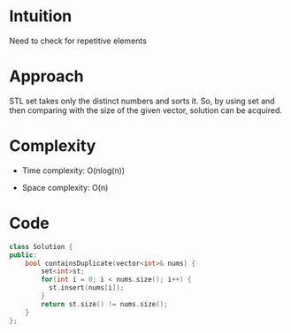 # Intuition

Need to check for repetitive elements

# Approach

STL set takes only the distinct numbers and sorts it. So, by using set and then comparing with the size of the given vector, solution can be acquired.

# Complexity

- Time complexity: O(nlog(n))

- Space complexity: O(n)

# Code

```c++
class Solution {
public:
    bool containsDuplicate(vector<int>& nums) {
        set<int>st;
        for(int i = 0; i < nums.size(); i++) {
          st.insert(nums[i]);
        }
        return st.size() != nums.size();
    }
};
```
